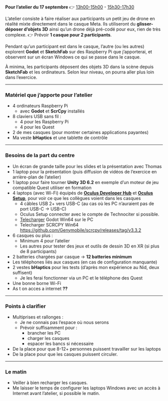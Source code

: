 
**Pour l’atelier du 17 septembre**
👉  [13h00-15h00](https://technocite.be/activities/open-daypanorama-des-technologies-immersives-xr13h00-15h00) - [15h30-17h30](https://technocite.be/activities/open-daypanorama-des-technologies-immersives-xr15h30-17h30)

L’atelier consiste à faire réaliser aux participants un petit jeu de drone en réalité mixte directement dans le casque Meta.
Ils utiliseront du **glisser-déposer d’objets 3D** ainsi qu’un drone déjà pré-codé pour eux, rien de très complexe.
👉 Prévoir **1 casque pour 2 participants**.

Pendant qu’un participant est dans le casque, l’autre (ou les autres) explorent **Godot** et **SketchFab** sur des Raspberry Pi que j’apporterai, et observent sur un écran Windows ce qui se passe dans le casque.

À minima, les participants déposent des objets 3D dans la scène depuis **SketchFab** et les ordinateurs. Selon leur niveau, on pourra aller plus loin dans l’exercice.

---

### Matériel que j’apporte pour l’atelier

* 4 ordinateurs Raspberry Pi
  * avec **Godot** et **ScrCpy** installés
* 8 claviers USB sans fil :
  * 4 pour les Raspberry Pi
  * 4 pour les Quest
* 2 de mes casques (pour montrer certaines applications payantes)
* Ma veste **bHaptics** et une tablette de contrôle

---

### Besoins de la part du centre

* Un écran de grande taille pour les slides et la présentation avec Thomas
* 1 laptop pour la présentation (puis diffusion de vidéos de l’exercice en arrière-plan de l’atelier)
* 1 laptop pour faire tourner **Unity 3D 6.2** en exemple d’un moteur de jeu compatible Quest utiliser en formation
* 4 laptops (avec Wi-Fi) équipés de [**Oculus Developer Hub**](https://developers.meta.com/horizon/downloads/package/oculus-developer-hub-win) et [**Oculus Setup**](https://www.meta.com/be/en/quest/setup/?srsltid=AfmBOoo1HIa-u0cZmtkyc82DHmzmdILVMQjV7JRtRebUJHcmqJnt4ooI), pour voir ce que les collègues voient dans les casques
  * 4 câbles USB 2+ vers USB-C (au cas où les PC n’auraient pas de port USB-C → USB-C)
  * Oculus Setup connecter avec le compte de Technociter si possible.
  * [Telecharger](https://godotengine.org/download/windows) Godot Win64 sur le PC
  * Telecharger SCRCPY Win64 https://github.com/Genymobile/scrcpy/releases/tag/v3.3.2 
* 6 casques ou plus :
  * Minimum 4 pour l’atelier
  * Les autres pour tester des jeux et outils de dessin 3D en XR (si plus de 8 participants)
* 2 batteries chargées par casque → **12 batteries minimum**
* Les téléphones liés aux casques (en cas de configuration manquante)
* 2 vestes **bHaptics** pour les tests (d’après mon expérience au Nid, deux suffisent)
  * Je les ferai fonctionner via un PC et le téléphone des Quest
* Une bonne borne Wi-Fi
* As t on acces a internet **??**

---

### Points à clarifier

* Multiprises et rallonges :
  * Je ne connais pas l’espace où nous serons
  * Prévoir suffisamment pour :
    * brancher les PC
    * charger les casques
    * espacer les bancs si nécessaire
* De la place pour que 8-12+ personnes puissent travailler sur les laptops
* De la place pour que les casques puissent circuler.  

----------

### Le matin

* Veiller à bien recharger les casques.
* Me laisser le temps de configurer les laptops Windows avec un accès à Internet avant l’atelier, si possible le matin.

